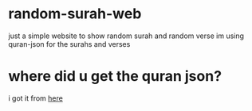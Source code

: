 # random-surah-web
just a simple website to show random surah and random verse
im using quran-json for the surahs and verses

# where did u get the quran json?
i got it from [here](https://github.com/rioastamal/quran-json)
